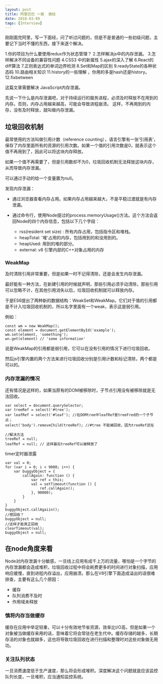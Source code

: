 ```yaml
---
layout: post
title: 阿里巴巴 一面  面经
date: 2018-03-09
tags: [Interview]
---
```




刚刚面完阿里，写一下面经，问了听过问题的，但是不是普通的一些初级问题，主要记下当时不懂的东西，接下来逐个解决。

1.你的项目为什么要使用redux作为状态管理？
2.怎样解决js中的内存泄漏。
3.怎样解决不同设备的兼容性问题
4.CSS3 中的新属性
5.ajax的深入了解
6.React的diff算法
7.正则表达式的单词边界检测
8.Set和Map的区别
9.readyState的各种状态码
10.路由相关知识
11.history的一些理解 ，你用的多是hash还是history。
12.fixbetween


这篇文章需要解决 JavaScript内存泄漏。

先说一下什么是内存泄漏吧，对于持续运行的服务进程，必须及时释放不在用到的内存。否则，内存占用越来越高，可能会导致进程崩溃。 这样，不再用到的内存，没有及时释放，就叫做内存泄漏。

## 垃圾回收机制

最常使用的方法叫做引用计数（reference counting），语言引擎有一张‘引用表’，保存了内存里面所有的资源的引用次数。如果一个值的引用次数是0，就表示这个值不再用到了，因此可以将这块内存释放。

如果一个值不再需要了，但是引用数却不为0，垃圾回收机制无法释放这块内存，从而导致内存泄漏。

可以通过手动的给一个变量置为null。

发现内存泄漏：

- 通过浏览器查看内存占用。如果内存占用越来越大，不是平稳过渡就是有内存泄漏。
- 通过命令行，使用Node提过的process.memoryUsage()方法。这个方法会返回Node的四个内存信息，包括以下几个字段：

    - rss(resident set size) : 所有内存占用，包括指令区和堆栈。
    - heapTotal: '堆'占用的内存，包括用到的和没用到的。
    - heapUsed: 用到的堆的部分。
    - external: v8 引擎内部的C++对象占用的内存

### WeakMap

及时清除引用非常重要，但是如果一时不记得清除，还是会发生内存泄漏。

最好能有一种方法，在新建引用的时候就声明，那些引用必须手动清除，那些引用可以忽略不计，在其他引用消失以后，垃圾回收机制就可以释放内存。

于是ES6提出了两种新的数据结构：WeakSet和WeakMap。它们对于值的引用都是不计入垃圾回收机制的，所以名字里面有一个weak，表示这是弱引用。

例如：

    const wm = new WeakMap();
    const element = document.getElementById('example');
    wm.set(element, 'something');
    wn.get(element) // 'some information'

说是WeakMap的引用都是弱引用，它可以在没有引用的情况下进行垃圾回收。

然后js引擎内置的两个方法来进行垃圾回收分别是引用计数和标记清除，两个都是可以的。

### 内存泄漏的情况

还有情况是这样的，如果当原有的DOM被移除时，子节点引用没有被移除就是无法回收。

    var select = document.querySelector;
    var treeRef = select('#tree');
    var leafRef = select('#leaf'); //在DOMtree中leafRef是treeFred的一个子节点；
    select('body').removeChild(treeRef); //#tree 不能被回收，因为treeRef还在

    //解决方法 
    treeRef = null;
    leafRef = null; // 这样最后treeRef可以被释放了

timer定时器泄露

    var val = 0;
    for (var i = 0; i < 9000; i++) {
        var buggyObject = {
            callAgain: function () {
                var ref = this;
                val = setTimeout(function () {
                    ref.callAgain();
                }, 90000);
            }
        }
    }
    buggyObject.callAgaiin();
    //想回收？
    buggyObject = null;
    //这样才能真正回收
    clearTimeout(val);
    buggyObject = null;

## 在node角度来看

Node对内存泄漏十分敏感，一旦线上应用有成千上万的流量，哪怕是一个字节的内存泄漏都会造成堆积，垃圾回收过程中将会耗费更多的时间进行对象扫描，应用响应缓慢，直到进程内存溢出，应用崩溃。那么在V8引擎下面造成溢出的话很难排查，主要有这么几个原因：

- 缓存
- 队列消费不及时
- 作用域未释放

### 慎将内存当做缓存

缓存在应用中举足轻重，可以十分有效地节省资源，效率比I/O高，但是如果一个对象被当做缓存来用的话，意味着它将会常驻在老生代中。缓存存储的越多，长期存活的对象也就越多，这也将导致垃圾回收在进行扫描和整理时对这些对象做无用功。

### 关注队列状态

一旦消费速度低于生产速度，那么将会形成堆积。深度解决这个问题就是应该监控队列长度，一旦堆积，应当通知监控系统。